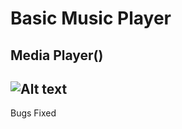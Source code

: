 # Basic Music Player

Media Player()
--------------------------
![Alt text](https://github.com/melihcan1376/MusicPlayer/blob/main/music.png?raw=true "Music Player")
-------------------------------------------------------------------------------------------------------
Bugs Fixed

